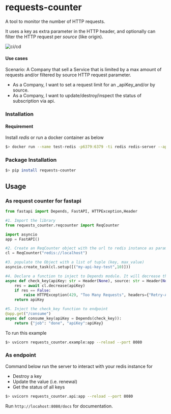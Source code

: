 # requests-counter

A tool to monitor the number of HTTP requests.

It uses a key as extra parameter in the HTTP header, and optionally can filter the HTTP request per _source_ (like origin).

![ci/cd](https://github.com/Arfius/requests-counter/actions/workflows/request-counter.yml/badge.svg)

#### Use cases

Scenario: A Company that sell a Service that is limited by a max amount of requests and/or filtered by source HTTP request parameter.

- As a Company, I want to set a request limit for an _apiKey_and/or by source.
- As a Company, I want to update/destroy/inspect the status of subscription via api.

### Installation

#### Requirement

 Install *redis* or run a docker container as below

```bash
$> docker run --name test-redis -p6379:6379 -ti redis redis-server --appendonly yes
```

### Package Installation

```bash
$> pip install requests-counter
```

## Usage

### As request counter for fastapi

```python
from fastapi import Depends, FastAPI, HTTPException,Header

#1. Import the library
from requests_counter.reqcounter import ReqCounter

import asyncio
app = FastAPI()

#2. Create an ReqCounter object with the url to redis instance as parameter
cl = ReqCounter("redis://localhost")

#3. populate the Object with a list of tuple (key, max_value)
asyncio.create_task(cl.setup([("my-api-key-test",10)]))

#4. Declare a function to inject to Depends module. It will decrease the max_value for each request. It will raise a 429 HTTPException when max_value is 0.
async def check_key(apiKey: str = Header(None), source: str = Header(None)):
    res = await cl.decrease(apiKey)
    if res == False:
        raise HTTPException(429, "Too Many Requests", headers={"Retry-After": "renew subscription"})
    return apiKey

#5. Inject the check_key function to endpoint
@app.get("/consume")
async def consume_key(apiKey = Depends(check_key)):
    return {"job": "done", "apiKey":apiKey}
```
To run this example
```bash
$> uvicorn requests_counter.example:app --reload --port 8080
```

### As endpoint 

Command below run the server to interact with your redis instance for

- Destroy a key
- Update the value (i.e. renewal)
- Get the status of all keys


```bash
$> uvicorn requests_counter.api:app --reload --port 8080
```

Run `http://locahost:8080/docs` for documentation.
